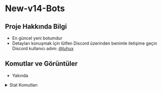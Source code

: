 # New-v14-Bots

## Proje Hakkında Bilgi
- En güncel yeni botumdur 
- Detayları konuşmak için lütfen Discord üzerinden benimle iletişime geçin Discord kullanıcı adım: [@luhux](https://discord.com/users/341592492224806914)


## Komutlar ve Görüntüler
- Yakında

<details>
  <summary>Stat Komutları</summary>

| Komut                  | Görsel                                                                                                 |
| ---------------------- | ------------------------------------------------------------------------------------------------------ |
| **stat**               |                                                                                                        |
| **stat chart mesaj**   |   ![image](https://github.com/user-attachments/assets/1bb37892-af08-4778-8b28-b1588ebed5e1)            |
| **stat arkadaş**       |   ![image](https://github.com/user-attachments/assets/bdcf7b2a-48b8-43a6-8aa9-6e5c31976bce)            |
| **top anasayfa**       |   ![image](https://github.com/user-attachments/assets/bde64c0e-87df-4021-84d2-6344ba72d849)            |
| **top**                |  ![image](https://github.com/user-attachments/assets/1cbc47d8-0676-4b24-bdb5-efae76db8e88)             |
| **level**              | ![image](https://github.com/user-attachments/assets/66854ba7-c3c5-41f5-9e19-59da70c2673a)              |
| **invite**             | ![image](https://github.com/user-attachments/assets/551e170b-d5e4-4298-a457-1f19039d14f7)              |
</details>


